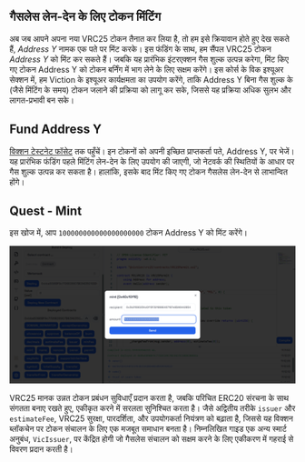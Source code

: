 ## गैसलेस लेन-देन के लिए टोकन मिंटिंग

अब जब आपने अपना नया VRC25 टोकन तैनात कर लिया है, तो हम इसे क्रियावान होते हुए देख सकते हैं, *Address Y* नामक एक पते पर मिंट करके। इस फंडिंग के साथ, हम सैंपल VRC25 टोकन *Address Y* को मिंट कर सकते हैं। जबकि यह प्रारंभिक इंटरएक्शन गैस शुल्क उत्पन्न करेगा, मिंट किए गए टोकन Address Y को टोकन बर्निंग में भाग लेने के लिए सक्षम करेंगे। इस कोर्स के विक इश्यूअर सेक्शन में, हम Viction के इश्यूअर कार्यक्षमता का उपयोग करेंगे, ताकि Address Y बिना गैस शुल्क के (जैसे मिंटिंग के समय) टोकन जलाने की प्रक्रिया को लागू कर सके, जिससे यह प्रक्रिया अधिक सुलभ और लागत-प्रभावी बन सके।

## Fund Address Y

[विक्शन टेस्टनेट फॉसेट](https://faucet-testnet.viction.xyz/) तक पहुँचें। इन टोकनों को अपनी इच्छित प्राप्तकर्ता पते, Address Y, पर भेजें। यह प्रारंभिक फंडिंग पहले मिंटिंग लेन-देन के लिए उपयोग की जाएगी, जो नेटवर्क की स्थितियों के आधार पर गैस शुल्क उत्पन्न कर सकता है। हालांकि, इसके बाद मिंट किए गए टोकन गैसलेस लेन-देन से लाभान्वित होंगे।

## Quest - Mint

इस खोज में, आप `100000000000000000000` टोकन Address Y को मिंट करेंगे।

![](https://raw.githubusercontent.com/POLearn/victionary-everything-about-viction/refs/heads/master/content/assets/images/vrc25_mint.png)

VRC25 मानक उन्नत टोकन प्रबंधन सुविधाएँ प्रदान करता है, जबकि परिचित ERC20 संरचना के साथ संगतता बनाए रखते हुए, एकीकृत करने में सरलता सुनिश्चित करता है। जैसे अद्वितीय तरीके `issuer` और `estimateFee`, VRC25 सुरक्षा, पारदर्शिता, और उपयोगकर्ता नियंत्रण को बढ़ाता है, जिससे यह विक्शन ब्लॉकचेन पर टोकन संचालन के लिए एक मजबूत समाधान बनता है। निम्नलिखित गाइड एक अन्य स्मार्ट अनुबंध, `VicIssuer`, पर केंद्रित होगी जो गैसलेस संचालन को सक्षम करने के लिए एकीकरण में गहराई से विवरण प्रदान करती है।